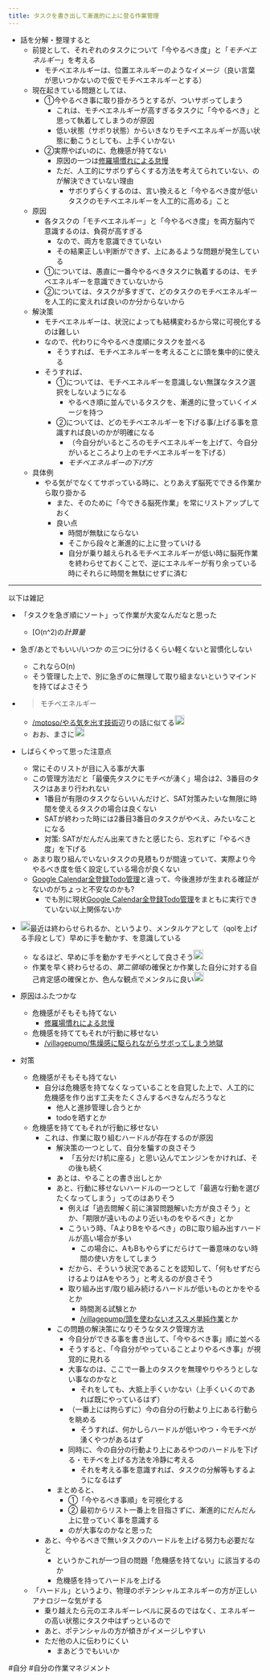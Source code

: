 ```yaml
---
title: タスクを書き出して漸進的に上に登る作業管理
---
```


* 話を分解・整理すると
  * 前提として、それぞれのタスクについて「今やるべき度」と「*モチベエネルギー*」を考える
    * モチベエネルギーは、位置エネルギーのようなイメージ（良い言葉が思いつかないので仮でモチベエネルギーとする）
  * 現在起きている問題としては、
    * ①今やるべき事に取り掛かろうとするが、ついサボってしまう
      * これは、モチベエネルギーが高すぎるタスクに「今やるべき」と思って執着してしまうのが原因
      * 低い状態（サボり状態）からいきなりモチベエネルギーが高い状態に動こうとしても、上手くいかない
    * ②実際やばいのに、危機感が持てない
      * 原因の一つは[修羅場慣れによる怠慢](%E4%BF%AE%E7%BE%85%E5%A0%B4%E6%85%A3%E3%82%8C%E3%81%AB%E3%82%88%E3%82%8B%E6%80%A0%E6%85%A2.md)
      * ただ、人工的にサボりずらくする方法を考えてられていない、のが解決できていない理由
        * サボりずらくするのは、言い換えると「今やるべき度が低いタスクのモチベエネルギーを人工的に高める」こと
  * 原因
    * 各タスクの「モチべエネルギー」と「今やるべき度」を両方脳内で意識するのは、負荷が高すぎる
      * なので、両方を意識できていない
      * その結果正しい判断ができず、上にあるような問題が発生している
    * ①については、愚直に一番今やるべきタスクに執着するのは、モチベエネルギーを意識できていないから
    * ②については、タスクが多すぎて、どのタスクのモチべエネルギーを人工的に変えれば良いのか分からないから
  * 解決策
    * モチベエネルギーは、状況によっても結構変わるから常に可視化するのは難しい
    * なので、代わりに今やるべき度順にタスクを並べる
      * そうすれば、モチベエネルギーを考えることに頭を集中的に使える
    * そうすれば、
      * ①については、モチベエネルギーを意識しない無謀なタスク選択をしないようになる
        * やるべき順に並んでいるタスクを、漸進的に登っていくイメージを持つ
      * ②については、どのモチベエネルギーを下げる事/上げる事を意識すれば良いのかが明確になる
        * （今自分がいるところのモチベエネルギーを上げて、今自分がいるところより上のモチベエネルギーを下げる）
        * *モチベエネルギーの下げ方*
  * 具体例
    * やる気がでなくてサボっている時に、とりあえず脳死でできる作業から取り掛かる
      * また、そのために「今できる脳死作業」を常にリストアップしておく
      * 良い点
        * 時間が無駄にならない
        * そこから段々と漸進的に上に登っていける
        * 自分が乗り越えられるモチベエネルギーが低い時に脳死作業を終わらせておくことで、逆にエネルギーが有り余っている時にそれらに時間を無駄にせずに済む

---

以下は雑記

* 「タスクを急ぎ順にソート」って作業が大変なんだなと思った
  
  * \[O(n^2)の*計算量*
* 急ぎ/あとでもいい/いつか の三つに分けるくらい軽くないと習慣化しない
  
  * これならO(n)
  * そう管理した上で、別に急ぎのに無理して取り組まないというマインドを持てばよさそう
* 
   > 
   > モチベエネルギー
  
  * [/motoso/やる気を出す技術](https://scrapbox.io/motoso/やる気を出す技術)辺りの話に似てる<img src='https://scrapbox.io/api/pages/blu3mo-public/takker/icon' alt='takker.icon' height="19.5"/>
  * おお、まさに<img src='https://scrapbox.io/api/pages/blu3mo-public/blu3mo/icon' alt='blu3mo.icon' height="19.5"/>
* しばらくやって思った注意点
  
  * 常にそのリストが目に入る事が大事
  * この管理方法だと「最優先タスクにモチベが湧く」場合は2、3番目のタスクはあまり行われない
    * 1番目が有限のタスクならいいんだけど、SAT対策みたいな無限に時間を使えるタスクの場合は良くない
    * SATが終わった時には2番目3番目のタスクがやべえ、みたいなことになる
    * 対策: SATがだんだん出来てきたと感じたら、忘れずに「やるべき度」を下げる
  * あまり取り組んでいないタスクの見積もりが間違っていて、実際より今やるべき度を低く設定している場合が良くない
  * [Google Calendar全登録Todo管理](Google%20Calendar%E5%85%A8%E7%99%BB%E9%8C%B2Todo%E7%AE%A1%E7%90%86.md)と違って、今後進捗が生まれる確証がないのがちょっと不安なのかも?
    * でも別に現状[Google Calendar全登録Todo管理](Google%20Calendar%E5%85%A8%E7%99%BB%E9%8C%B2Todo%E7%AE%A1%E7%90%86.md)をまともに実行できていない以上関係ないか
* <img src='https://scrapbox.io/api/pages/blu3mo-public/axokxi/icon' alt='axokxi.icon' height="19.5"/>最近は終わらせられるか、というより、メンタルケアとして（qolを上げる手段として）早めに手を動かす、を意識している
  
  * なるほど、早めに手を動かすモチベとして良さそう<img src='https://scrapbox.io/api/pages/blu3mo-public/blu3mo/icon' alt='blu3mo.icon' height="19.5"/>
  * 作業を早く終わらせるの、*第二領域*の確保とか作業した自分に対する自己肯定感の確保とか、色んな観点でメンタルに良い<img src='https://scrapbox.io/api/pages/blu3mo-public/axokxi/icon' alt='axokxi.icon' height="19.5"/>
* 原因はふたつかな
  
  * 危機感がそもそも持てない
    * [修羅場慣れによる怠慢](%E4%BF%AE%E7%BE%85%E5%A0%B4%E6%85%A3%E3%82%8C%E3%81%AB%E3%82%88%E3%82%8B%E6%80%A0%E6%85%A2.md)
  * 危機感を持ててもそれが行動に移せない
    * [/villagepump/焦燥感に駆られながらサボってしまう地獄](https://scrapbox.io/villagepump/焦燥感に駆られながらサボってしまう地獄)
* 対策
  
  * 危機感がそもそも持てない
    * 自分は危機感を持てなくなっていることを自覚した上で、人工的に危機感を作り出す工夫をたくさんするべきなんだろうなと
      * 他人と進捗管理し合うとか
      * todoを晒すとか
  * 危機感を持ててもそれが行動に移せない
    * これは、作業に取り組むハードルが存在するのが原因
      * 解決策の一つとして、自分を騙すの良さそう
        * 「五分だけ机に座る」と思い込んでエンジンをかければ、その後も続く
      * あとは、やることの書き出しとか
      * あと、行動に移せないハードルの一つとして「最適な行動を選びたくなってしまう」ってのはありそう
        * 例えば「過去問解く前に演習問題解いた方が良さそう」とか、「期限が遠いものより近いものをやるべき」とか
        * こういう時、「AよりBをやるべき」のBに取り組み出すハードルが高い場合が多い
          * この場合に、AもBもやらずにだらけて一番意味のない時間の使い方をしてしまう
        * だから、そういう状況であることを認知して、「何もせずだらけるよりはAをやろう」と考えるのが良さそう
        * 取り組み出す/取り組み続けるハードルが低いものとかをやるとか
          * 時間測る試験とか
          * [/villagepump/頭を使わないオススメ単純作業](https://scrapbox.io/villagepump/頭を使わないオススメ単純作業)とか
      * この問題の解決策になりそうなタスク管理方法
        * 今自分ができる事を書き出して、「今やるべき事」順に並べる
        * そうすると、「今自分がやっていることよりやるべき事」が視覚的に見れる
        * 大事なのは、ここで一番上のタスクを無理やりやろうとしない事なのかなと
          * それをしても、大抵上手くいかない（上手くいくのであれば既にやっているはず）
        * （一番上には拘らずに）今の自分の行動より上にある行動らを眺める
          * そうすれば、何かしらハードルが低いやつ・今モチベが湧くやつがあるはず
        * 同時に、今の自分の行動より上にあるやつのハードルを下げる・モチベを上げる方法を冷静に考える
          * それを考える事を意識すれば、タスクの分解等もするようになるはず
      * まとめると、
        * ①「今やるべき事順」を可視化する
        * ② 最初からリスト一番上を目指さずに、漸進的にだんだん上に登っていく事を意識する
        * のが大事なのかなと思った
    * あと、今やるべきで無いタスクのハードルを上げる努力も必要だなと
      * というかこれが一つ目の問題「危機感を持てない」に該当するのか
      * 危機感を持ってハードルを上げる
  * 「ハードル」というより、物理のポテンシャルエネルギーの方が正しいアナロジーな気がする
    * 乗り越えたら元のエネルギーレベルに戻るのではなく、エネルギーの高い状態にタスク中はずっといるので
    * あと、ポテンシャルの方が傾きがイメージしやすい
    * ただ他の人に伝わりにくい
      * まあどうでもいいか

\#自分 #自分の作業マネジメント
